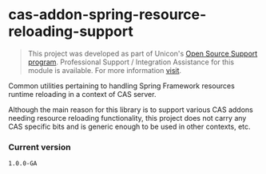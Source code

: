 cas-addon-spring-resource-reloading-support
===========================================

> This project was developed as part of Unicon's [Open Source Support program](https://unicon.net/opensource).
Professional Support / Integration Assistance for this module is available. For more information [visit](https://unicon.net/opensource/cas).

Common utilities pertaining to handling Spring Framework resources runtime reloading in a context of CAS server.

Although the main reason for this library is to support various CAS addons needing resource reloading functionality,
this project does not carry any CAS specific bits and is generic enough to be used in other contexts, etc.

### Current version
`1.0.0-GA`
